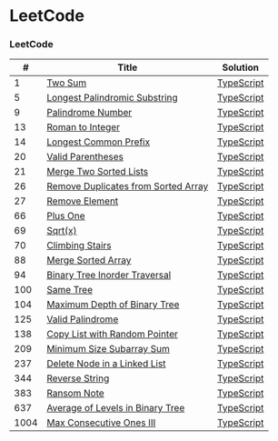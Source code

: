 LeetCode
========

### LeetCode
| # | Title | Solution |
|---| ----- | -------- |
|1|[Two Sum](https://leetcode.com/problems/two-sum/)|[TypeScript](../master/1-two-sum.ts)|
|5|[Longest Palindromic Substring](https://leetcode.com/problems/longest-palindromic-substring/)|[TypeScript](../master/5-longest-palindromic-substring.ts)|
|9|[Palindrome Number](https://leetcode.com/problems/palindrome-number/)|[TypeScript](../master/9-palindrome-number.ts)|
|13|[Roman to Integer](https://leetcode.com/problems/roman-to-integer/)|[TypeScript](../master/13-roman-to-Integer.ts)|
|14|[Longest Common Prefix](https://leetcode.com/problems/longest-common-prefix/)|[TypeScript](../master/14-longest-common-prefix.ts)|
|20|[Valid Parentheses](https://leetcode.com/problems/valid-parentheses/)|[TypeScript](../master/20-valid-parentheses.ts)|
|21|[Merge Two Sorted Lists](https://leetcode.com/problems/merge-two-sorted-lists/)|[TypeScript](../master/21-merge-two-sorted-lists.ts)|
|26|[Remove Duplicates from Sorted Array](https://leetcode.com/problems/remove-duplicates-from-sorted-array/)|[TypeScript](../master/26-remove-duplicates-from-sorted-array.ts)|
|27|[Remove Element](https://leetcode.com/problems/remove-element/description/)|[TypeScript](../master/27-remove-element.ts)|
|66|[Plus One](https://leetcode.com/problems/plus-one/submissions/)|[TypeScript](../master/66-plus-one.ts)|
|69|[Sqrt(x)](https://leetcode.com/problems/sqrtx/)|[TypeScript](../master/69-sqrtx.ts)|
|70|[Climbing Stairs](https://leetcode.com/problems/climbing-stairs/)|[TypeScript](../master/70-climbing-stairs.ts)|
|88|[Merge Sorted Array](https://leetcode.com/problems/merge-sorted-array/)|[TypeScript](../master/88-merge-sorted-array.ts)|
|94|[Binary Tree Inorder Traversal](https://leetcode.com/problems/binary-tree-inorder-traversal/)|[TypeScript](../master/94-binary-tree-inorder-traversal.ts)|
|100|[Same Tree](https://leetcode.com/problems/same-tree/)|[TypeScript](../master/100-same-tree.ts)|
|104|[Maximum Depth of Binary Tree](https://leetcode.com/problems/maximum-depth-of-binary-tree/)|[TypeScript](../master/104-maximum-depth-of-binary-tree.ts)|
|125|[Valid Palindrome](https://leetcode.com/problems/valid-palindrome/description/)|[TypeScript](../master/125-valid-palindrome.ts)|
|138|[Copy List with Random Pointer](https://leetcode.com/problems/copy-list-with-random-pointer/)|[TypeScript](../master/138-copy-list-with-random-pointer.ts)|
|209|[Minimum Size Subarray Sum](https://leetcode.com/problems/minimum-size-subarray-sum/)|[TypeScript](../master/209-minimum-size-subarray-sum.ts)|
|237|[Delete Node in a Linked List](https://leetcode.com/problems/delete-node-in-a-linked-list/)|[TypeScript](../master/237-delete-node-in-a-linked-list.ts)|
|344|[Reverse String](https://leetcode.com/problems/reverse-string/)|[TypeScript](../master/344-reverse-string.ts)|
|383|[Ransom Note](https://leetcode.com/problems/ransom-note/)|[TypeScript](../master/383-ransom-note.ts)|
|637|[Average of Levels in Binary Tree](https://leetcode.com/problems/average-of-levels-in-binary-tree/)|[TypeScript](../master/637-average-of-levels-in-binary-tree.ts)|
|1004|[Max Consecutive Ones III](https://leetcode.com/problems/max-consecutive-ones-iii/)|[TypeScript](../master/1004-max-consecutive-ones-iii.ts)|
